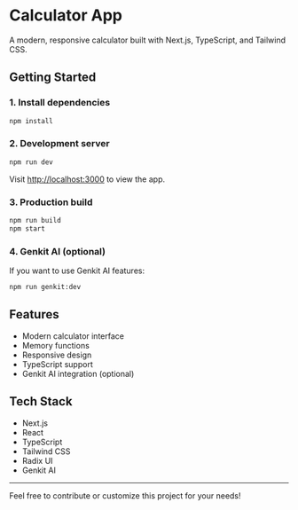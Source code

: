 # Calculator App

A modern, responsive calculator built with Next.js, TypeScript, and Tailwind CSS.

## Getting Started

### 1. Install dependencies
```bash
npm install
```

### 2. Development server
```bash
npm run dev
```
Visit [http://localhost:3000](http://localhost:3000) to view the app.

### 3. Production build
```bash
npm run build
npm start
```

### 4. Genkit AI (optional)
If you want to use Genkit AI features:
```bash
npm run genkit:dev
```

## Features
- Modern calculator interface
- Memory functions
- Responsive design
- TypeScript support
- Genkit AI integration (optional)

## Tech Stack
- Next.js
- React
- TypeScript
- Tailwind CSS
- Radix UI
- Genkit AI

---

Feel free to contribute or customize this project for your needs!

